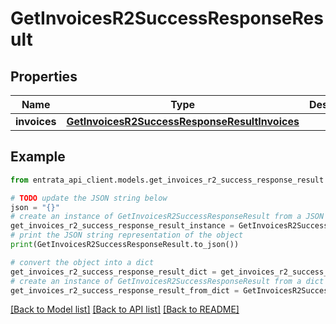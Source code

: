 # GetInvoicesR2SuccessResponseResult


## Properties

Name | Type | Description | Notes
------------ | ------------- | ------------- | -------------
**invoices** | [**GetInvoicesR2SuccessResponseResultInvoices**](GetInvoicesR2SuccessResponseResultInvoices.md) |  | 

## Example

```python
from entrata_api_client.models.get_invoices_r2_success_response_result import GetInvoicesR2SuccessResponseResult

# TODO update the JSON string below
json = "{}"
# create an instance of GetInvoicesR2SuccessResponseResult from a JSON string
get_invoices_r2_success_response_result_instance = GetInvoicesR2SuccessResponseResult.from_json(json)
# print the JSON string representation of the object
print(GetInvoicesR2SuccessResponseResult.to_json())

# convert the object into a dict
get_invoices_r2_success_response_result_dict = get_invoices_r2_success_response_result_instance.to_dict()
# create an instance of GetInvoicesR2SuccessResponseResult from a dict
get_invoices_r2_success_response_result_from_dict = GetInvoicesR2SuccessResponseResult.from_dict(get_invoices_r2_success_response_result_dict)
```
[[Back to Model list]](../README.md#documentation-for-models) [[Back to API list]](../README.md#documentation-for-api-endpoints) [[Back to README]](../README.md)


